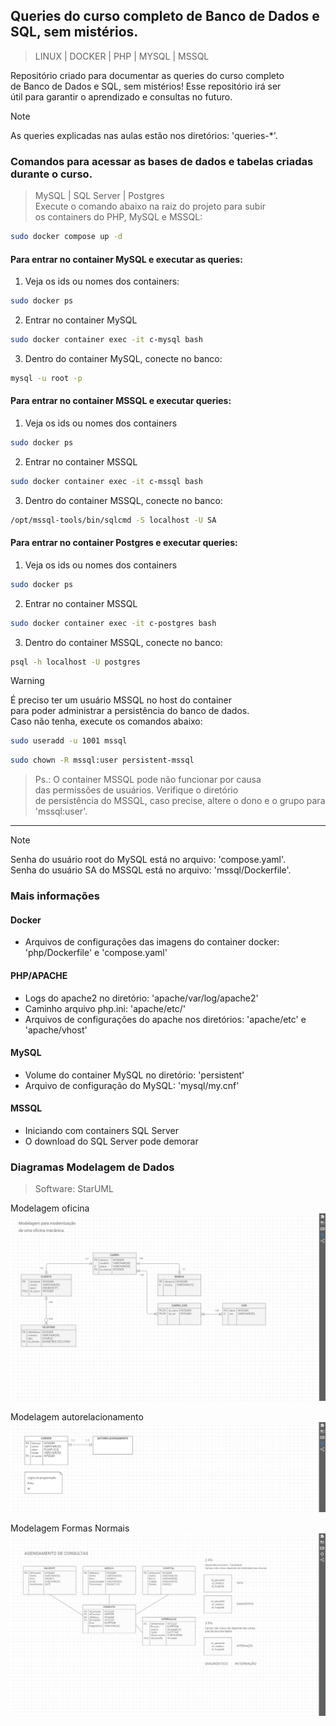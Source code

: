 ## **Queries do curso completo de Banco de Dados e SQL, sem mistérios.**
>LINUX | DOCKER | PHP | MYSQL | MSSQL  
  
Repositório criado para documentar as queries do curso completo  
de Banco de Dados e SQL, sem mistérios! Esse repositório irá ser  
útil para garantir o aprendizado e consultas no futuro.  
  
  
>[!NOTE]
>As queries explicadas nas aulas estão nos diretórios: 'queries-*'.  
  
### **Comandos para acessar as bases de dados e tabelas criadas durante o curso.**
>MySQL | SQL Server | Postgres  
Execute o comando abaixo na raiz do projeto para subir  
os containers do PHP, MySQL e MSSQL:
```bash
sudo docker compose up -d
```
#### **Para entrar no container MySQL e executar as queries:**  
1. Veja os ids ou nomes dos containers:  
```bash
sudo docker ps
```
2. Entrar no container MySQL  
```bash
sudo docker container exec -it c-mysql bash
```
3. Dentro do container MySQL, conecte no banco:  
```bash
mysql -u root -p
```
  
#### **Para entrar no container MSSQL e executar queries:**  
1. Veja os ids ou nomes dos containers   
```bash
sudo docker ps
```
2. Entrar no container MSSQL  
```bash
sudo docker container exec -it c-mssql bash
```
3. Dentro do container MSSQL, conecte no banco:  
```bash
/opt/mssql-tools/bin/sqlcmd -S localhost -U SA
```
  
#### **Para entrar no container Postgres e executar queries:**  
1. Veja os ids ou nomes dos containers   
```bash
sudo docker ps
```
2. Entrar no container MSSQL  
```bash
sudo docker container exec -it c-postgres bash
```
3. Dentro do container MSSQL, conecte no banco:  
```bash
psql -h localhost -U postgres
```
  
>[!Warning]
>É preciso ter um usuário MSSQL no host do container  
>para poder administrar a persistência do banco de dados.  
>Caso não tenha, execute os comandos abaixo:
```bash
sudo useradd -u 1001 mssql
```
```bash
sudo chown -R mssql:user persistent-mssql
```
  
>Ps.: O container MSSQL pode não funcionar por causa  
>das permissões de usuários. Verifique o diretório  
>de persistência do MSSQL, caso precise, altere o dono
>e o grupo para 'mssql:user'.
----------------------
  
>[!NOTE]
>Senha do usuário root do MySQL está no arquivo: 'compose.yaml'.  
>Senha do usuário SA do MSSQL está no arquivo: 'mssql/Dockerfile'.  
  
### **Mais informações**
#### **Docker**
* Arquivos de configurações das imagens do container docker: 'php/Dockerfile' e 'compose.yaml'
#### **PHP/APACHE**
* Logs do apache2 no diretório: 'apache/var/log/apache2'
* Caminho arquivo php.ini: 'apache/etc/'
* Arquivos de configurações do apache nos diretórios: 'apache/etc' e 'apache/vhost'
#### **MySQL**
* Volume do container MySQL no diretório: 'persistent'  
* Arquivo de configuração do MySQL: 'mysql/my.cnf'  
#### **MSSQL**
* Iniciando com containers SQL Server  
* O download do SQL Server pode demorar
  
### **Diagramas Modelagem de Dados**  
>Software: StarUML  
  
Modelagem oficina  
![Modelagem oficina](/images/oficina.png "Modelagem oficina")  
  
Modelagem autorelacionamento  
![Modelagem autorelacionamento](/images/autorelacionamento.png "Modelagem autorelacionamento")  
  
Modelagem Formas Normais  
![Modelagem Formas Normais](/images/fns.png "Modelagem Formas Normais")  
  